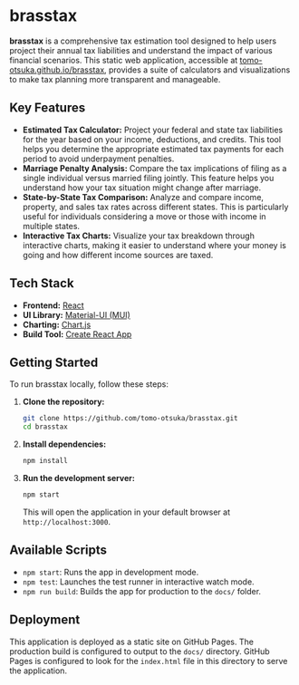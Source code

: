 # brasstax

**brasstax** is a comprehensive tax estimation tool designed to help users project their annual tax liabilities and understand the impact of various financial scenarios. This static web application, accessible at [tomo-otsuka.github.io/brasstax](https://tomo-otsuka.github.io/brasstax), provides a suite of calculators and visualizations to make tax planning more transparent and manageable.

## Key Features

- **Estimated Tax Calculator:** Project your federal and state tax liabilities for the year based on your income, deductions, and credits. This tool helps you determine the appropriate estimated tax payments for each period to avoid underpayment penalties.
- **Marriage Penalty Analysis:** Compare the tax implications of filing as a single individual versus married filing jointly. This feature helps you understand how your tax situation might change after marriage.
- **State-by-State Tax Comparison:** Analyze and compare income, property, and sales tax rates across different states. This is particularly useful for individuals considering a move or those with income in multiple states.
- **Interactive Tax Charts:** Visualize your tax breakdown through interactive charts, making it easier to understand where your money is going and how different income sources are taxed.

## Tech Stack

- **Frontend:** [React](https://reactjs.org/)
- **UI Library:** [Material-UI (MUI)](https://mui.com/)
- **Charting:** [Chart.js](https://www.chartjs.org/)
- **Build Tool:** [Create React App](https://create-react-app.dev/)

## Getting Started

To run brasstax locally, follow these steps:

1.  **Clone the repository:**
    ```bash
    git clone https://github.com/tomo-otsuka/brasstax.git
    cd brasstax
    ```

2.  **Install dependencies:**
    ```bash
    npm install
    ```

3.  **Run the development server:**
    ```bash
    npm start
    ```
    This will open the application in your default browser at `http://localhost:3000`.

## Available Scripts

- `npm start`: Runs the app in development mode.
- `npm test`: Launches the test runner in interactive watch mode.
- `npm run build`: Builds the app for production to the `docs/` folder.

## Deployment

This application is deployed as a static site on GitHub Pages. The production build is configured to output to the `docs/` directory. GitHub Pages is configured to look for the `index.html` file in this directory to serve the application.